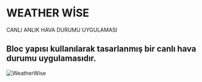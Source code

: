 # WEATHER WİSE 

CANLI ANLIK HAVA DURUMU UYGULAMASI

## Bloc yapısı kullanılarak tasarlanmış bir canlı hava durumu uygulamasıdır.




 
 ![WeatherWise](https://github.com/yildizugurcan/Weather-Wise/assets/108520734/3240426b-80c5-45a7-9521-573b38fc0ebc)
